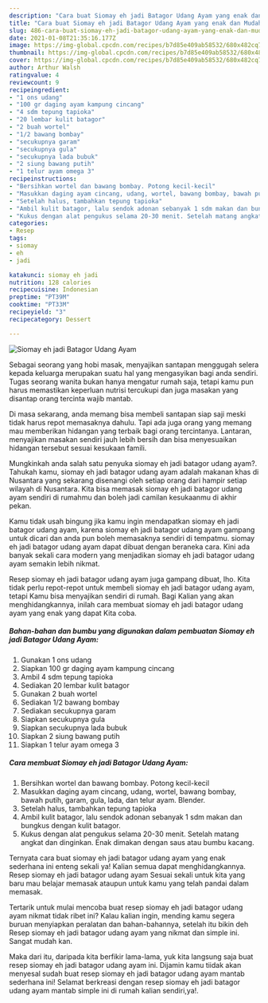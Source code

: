 ```yaml
---
description: "Cara buat Siomay eh jadi Batagor Udang Ayam yang enak dan Mudah Dibuat"
title: "Cara buat Siomay eh jadi Batagor Udang Ayam yang enak dan Mudah Dibuat"
slug: 486-cara-buat-siomay-eh-jadi-batagor-udang-ayam-yang-enak-dan-mudah-dibuat
date: 2021-01-08T21:35:16.177Z
image: https://img-global.cpcdn.com/recipes/b7d85e409ab58532/680x482cq70/siomay-eh-jadi-batagor-udang-ayam-foto-resep-utama.jpg
thumbnail: https://img-global.cpcdn.com/recipes/b7d85e409ab58532/680x482cq70/siomay-eh-jadi-batagor-udang-ayam-foto-resep-utama.jpg
cover: https://img-global.cpcdn.com/recipes/b7d85e409ab58532/680x482cq70/siomay-eh-jadi-batagor-udang-ayam-foto-resep-utama.jpg
author: Arthur Walsh
ratingvalue: 4
reviewcount: 9
recipeingredient:
- "1 ons udang"
- "100 gr daging ayam kampung cincang"
- "4 sdm tepung tapioka"
- "20 lembar kulit batagor"
- "2 buah wortel"
- "1/2 bawang bombay"
- "secukupnya garam"
- "secukupnya gula"
- "secukupnya lada bubuk"
- "2 siung bawang putih"
- "1 telur ayam omega 3"
recipeinstructions:
- "Bersihkan wortel dan bawang bombay. Potong kecil-kecil"
- "Masukkan daging ayam cincang, udang, wortel, bawang bombay, bawah putih, garam, gula, lada, dan telur ayam. Blender."
- "Setelah halus, tambahkan tepung tapioka"
- "Ambil kulit batagor, lalu sendok adonan sebanyak 1 sdm makan dan bungkus dengan kulit batagor."
- "Kukus dengan alat pengukus selama 20-30 menit. Setelah matang angkat dan dinginkan. Enak dimakan dengan saus atau bumbu kacang."
categories:
- Resep
tags:
- siomay
- eh
- jadi

katakunci: siomay eh jadi 
nutrition: 128 calories
recipecuisine: Indonesian
preptime: "PT39M"
cooktime: "PT33M"
recipeyield: "3"
recipecategory: Dessert

---
```



![Siomay eh jadi Batagor Udang Ayam](https://img-global.cpcdn.com/recipes/b7d85e409ab58532/680x482cq70/siomay-eh-jadi-batagor-udang-ayam-foto-resep-utama.jpg)

Sebagai seorang yang hobi masak, menyajikan santapan menggugah selera kepada keluarga merupakan suatu hal yang mengasyikan bagi anda sendiri. Tugas seorang  wanita bukan hanya mengatur rumah saja, tetapi kamu pun harus memastikan keperluan nutrisi tercukupi dan juga masakan yang disantap orang tercinta wajib mantab.

Di masa  sekarang, anda memang bisa membeli santapan siap saji meski tidak harus repot memasaknya dahulu. Tapi ada juga orang yang memang mau memberikan hidangan yang terbaik bagi orang tercintanya. Lantaran, menyajikan masakan sendiri jauh lebih bersih dan bisa menyesuaikan hidangan tersebut sesuai kesukaan famili. 



Mungkinkah anda salah satu penyuka siomay eh jadi batagor udang ayam?. Tahukah kamu, siomay eh jadi batagor udang ayam adalah makanan khas di Nusantara yang sekarang disenangi oleh setiap orang dari hampir setiap wilayah di Nusantara. Kita bisa memasak siomay eh jadi batagor udang ayam sendiri di rumahmu dan boleh jadi camilan kesukaanmu di akhir pekan.

Kamu tidak usah bingung jika kamu ingin mendapatkan siomay eh jadi batagor udang ayam, karena siomay eh jadi batagor udang ayam gampang untuk dicari dan anda pun boleh memasaknya sendiri di tempatmu. siomay eh jadi batagor udang ayam dapat dibuat dengan beraneka cara. Kini ada banyak sekali cara modern yang menjadikan siomay eh jadi batagor udang ayam semakin lebih nikmat.

Resep siomay eh jadi batagor udang ayam juga gampang dibuat, lho. Kita tidak perlu repot-repot untuk membeli siomay eh jadi batagor udang ayam, tetapi Kamu bisa menyajikan sendiri di rumah. Bagi Kalian yang akan menghidangkannya, inilah cara membuat siomay eh jadi batagor udang ayam yang enak yang dapat Kita coba.

<!--inarticleads1-->

##### Bahan-bahan dan bumbu yang digunakan dalam pembuatan Siomay eh jadi Batagor Udang Ayam:

1. Gunakan 1 ons udang
1. Siapkan 100 gr daging ayam kampung cincang
1. Ambil 4 sdm tepung tapioka
1. Sediakan 20 lembar kulit batagor
1. Gunakan 2 buah wortel
1. Sediakan 1/2 bawang bombay
1. Sediakan secukupnya garam
1. Siapkan secukupnya gula
1. Siapkan secukupnya lada bubuk
1. Siapkan 2 siung bawang putih
1. Siapkan 1 telur ayam omega 3




<!--inarticleads2-->

##### Cara membuat Siomay eh jadi Batagor Udang Ayam:

1. Bersihkan wortel dan bawang bombay. Potong kecil-kecil
1. Masukkan daging ayam cincang, udang, wortel, bawang bombay, bawah putih, garam, gula, lada, dan telur ayam. Blender.
1. Setelah halus, tambahkan tepung tapioka
1. Ambil kulit batagor, lalu sendok adonan sebanyak 1 sdm makan dan bungkus dengan kulit batagor.
1. Kukus dengan alat pengukus selama 20-30 menit. Setelah matang angkat dan dinginkan. Enak dimakan dengan saus atau bumbu kacang.




Ternyata cara buat siomay eh jadi batagor udang ayam yang enak sederhana ini enteng sekali ya! Kalian semua dapat menghidangkannya. Resep siomay eh jadi batagor udang ayam Sesuai sekali untuk kita yang baru mau belajar memasak ataupun untuk kamu yang telah pandai dalam memasak.

Tertarik untuk mulai mencoba buat resep siomay eh jadi batagor udang ayam nikmat tidak ribet ini? Kalau kalian ingin, mending kamu segera buruan menyiapkan peralatan dan bahan-bahannya, setelah itu bikin deh Resep siomay eh jadi batagor udang ayam yang nikmat dan simple ini. Sangat mudah kan. 

Maka dari itu, daripada kita berfikir lama-lama, yuk kita langsung saja buat resep siomay eh jadi batagor udang ayam ini. Dijamin kamu tiidak akan menyesal sudah buat resep siomay eh jadi batagor udang ayam mantab sederhana ini! Selamat berkreasi dengan resep siomay eh jadi batagor udang ayam mantab simple ini di rumah kalian sendiri,ya!.

